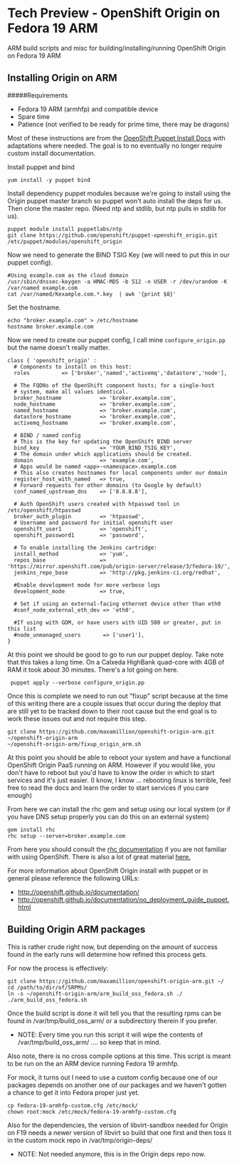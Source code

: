 # Tech Preview - OpenShift Origin on Fedora 19 ARM

ARM build scripts and misc for building/installing/running OpenShift Origin on 
Fedora 19 ARM

## Installing Origin on ARM

#####Requirements
* Fedora 19 ARM (armhfp) and compatible device
* Spare time
* Patience (not verified to be ready for prime time, there may be dragons)

Most of these instructions are from the 
[OpenShift Puppet Install Docs](http://openshift.github.io/documentation/oo_deployment_guide_puppet.html) 
with adaptations where needed. The goal is to no eventually no longer require 
custom install documentation.

Install puppet and bind

    yum install -y puppet bind

Install dependency puppet modules because we're going to install using the
Origin puppet master branch so puppet won't auto install the deps for us.
Then clone the master repo. (Need ntp and stdlib, but ntp pulls in stdlib
for us).

    puppet module install puppetlabs/ntp
    git clone https://github.com/openshift/puppet-openshift_origin.git /etc/puppet/modules/openshift_origin

Now we need to generate the BIND TSIG Key (we will need to put this in our
puppet config).

    #Using example.com as the cloud domain
    /usr/sbin/dnssec-keygen -a HMAC-MD5 -b 512 -n USER -r /dev/urandom -K /var/named example.com
    cat /var/named/Kexample.com.*.key  | awk '{print $8}'

Set the hostname.

    echo "broker.example.com" > /etc/hostname
    hostname broker.example.com

Now we need to create our puppet config, I call mine `configure_origin.pp` but
the name doesn't really matter.

    class { 'openshift_origin' :
      # Components to install on this host:
      roles          => ['broker','named','activemq','datastore','node'],

      # The FQDNs of the OpenShift component hosts; for a single-host
      # system, make all values identical.
      broker_hostname            => 'broker.example.com',
      node_hostname              => 'broker.example.com',
      named_hostname             => 'broker.example.com',
      datastore_hostname         => 'broker.example.com',
      activemq_hostname          => 'broker.example.com',

      # BIND / named config
      # This is the key for updating the OpenShift BIND server
      bind_key                   => 'YOUR_BIND_TSIG_KEY',
      # The domain under which applications should be created.
      domain                     => 'example.com',
      # Apps would be named <app>-<namespace>.example.com
      # This also creates hostnames for local components under our domain
      register_host_with_named   => true,
      # Forward requests for other domains (to Google by default)
      conf_named_upstream_dns    => ['8.8.8.8'],

      # Auth OpenShift users created with htpasswd tool in /etc/openshift/htpasswd
      broker_auth_plugin         => 'htpasswd',
      # Username and password for initial openshift user
      openshift_user1            => 'openshift',
      openshift_password1        => 'password',

      # To enable installing the Jenkins cartridge:
      install_method             => 'yum',
      repos_base                 => 'https://mirror.openshift.com/pub/origin-server/release/3/fedora-19/',
      jenkins_repo_base          => 'http://pkg.jenkins-ci.org/redhat',

      #Enable development mode for more verbose logs
      development_mode           => true,

      # Set if using an external-facing ethernet device other than eth0
      #conf_node_external_eth_dev => 'eth0',

      #If using with GDM, or have users with UID 500 or greater, put in this list
      #node_unmanaged_users       => ['user1'],
    }

At this point we should be good to go to run our puppet deploy. Take note that
this takes a long time. On a Calxeda HighBank quad-core with 4GB of RAM it took
about 30 minutes. There's a lot going on here.

     puppet apply --verbose configure_origin.pp

Once this is complete we need to run out "fixup" script because at the time of
this writing there are a couple issues that occur during the deploy that are
still yet to be tracked down to their root cause but the end goal is to work 
these issues out and not require this step. 

    git clone https://github.com/maxamillion/openshift-origin-arm.git ~/openshift-origin-arm
    ~/openshift-origin-arm/fixup_origin_arm.sh

At this point you should be able to reboot your system and have a functional
OpenShift Origin PaaS running on ARM. However if you would like, you don't have
to reboot but you'd have to know the order in which to start services and it's 
just easier. (I know, I know ... rebooting linux is terrible, feel free to read
the docs and learn the order to start services if you care enough)

From here we can install the rhc gem and setup using our local system (or if you
have DNS setup properly you can do this on an external system)

    gem install rhc
    rhc setup --server=broker.example.com

From here you should consult the [rhc documentation](https://access.redhat.com/site/documentation/en-US/OpenShift_Online/2.0/html/User_Guide/index.html)
if you are not familiar with using OpenShift. There is also a lot of great
material [here.](https://www.openshift.com/developers/documentation)

For more information about OpenShift Origin install with puppet or in general
please reference the following URLs:
* http://openshift.github.io/documentation/
* http://openshift.github.io/documentation/oo_deployment_guide_puppet.html

## Building Origin ARM packages

This is rather crude right now, but depending on the amount of success found 
in the early runs will determine how refined this process gets.

For now the process is effectively:

    git clone https://github.com/maxamillion/openshift-origin-arm.git ~/
    cd /path/to/dir/of/SRPMs/
    ln -s ~/openshift-origin-arm/arm_build_oss_fedora.sh ./
    ./arm_build_oss_fedora.sh

Once the build script is done it will tell you that the resulting rpms can be
found in /var/tmp/build_oss_arm/ or a subdirectory therein if you prefer.
* NOTE: Every time you run this script it will wipe the contents of 
/var/tmp/build_oss_arm/ .... so keep that in mind.


Also note, there is no cross compile options at this time. This script is meant
to be run on the an ARM device running Fedora 19 armhfp.

For mock, it turns out I need to use a custom config because one of our packages
depends on another one of our packages and we haven't gotten a chance to get it
into Fedora proper just yet.

    cp fedora-19-armhfp-custom.cfg /etc/mock/
    chown root:mock /etc/mock/fedora-19-armhfp-custom.cfg

Also for the dependencies, the version of libvirt-sandbox needed for Origin on 
F19 needs a newer version of libvirt so build that one first and then toss it
in the custom mock repo in /var/tmp/origin-deps/
* NOTE: Not needed anymore, this is in the Origin deps repo now.

